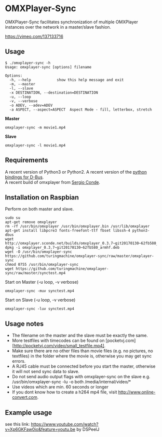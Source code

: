 OMXPlayer-Sync
==============

OMXPlayer-Sync facilitates synchronization of multiple OMXPlayer
instances over the network in a master/slave fashion.

https://vimeo.com/137133716


Usage
-----

```
$ ./omxplayer-sync -h
Usage: omxplayer-sync [options] filename

Options:
  -h, --help            show this help message and exit
  -m, --master          
  -l, --slave           
  -x DESTINATION, --destination=DESTINATION
  -u, --loop            
  -v, --verbose         
  -o ADEV, --adev=ADEV  
  -a ASPECT, --aspect=ASPECT  Aspect Mode - fill, letterbox, stretch
```

**Master**

```
omxplayer-sync -m movie1.mp4
```

**Slave**

```
omxplayer-sync -l movie1.mp4
```


Requirements
------------
A recent version of Python3 or Python2.
A recent version of the [python bindings for D-Bus](http://www.freedesktop.org/wiki/Software/DBusBindings).  
A recent build of omxplayer from [Sergio Conde](http://omxplayer.sconde.net).


Installation on Raspbian
------------------------
Perform on both master and slave.
```
sudo su
apt-get remove omxplayer
rm -rf /usr/bin/omxplayer /usr/bin/omxplayer.bin /usr/lib/omxplayer
apt-get install libpcre3 fonts-freefont-ttf fbset libssh-4 python3-dbus
wget http://omxplayer.sconde.net/builds/omxplayer_0.3.7~git20170130~62fb580_armhf.deb
dpkg -i omxplayer_0.3.7~git20170130~62fb580_armhf.deb
wget -O /usr/bin/omxplayer-sync https://github.com/turingmachine/omxplayer-sync/raw/master/omxplayer-sync
chmod 0755 /usr/bin/omxplayer-sync
wget https://github.com/turingmachine/omxplayer-sync/raw/master/synctest.mp4
```

Start on Master (-u loop, -v verbose)
```
omxplayer-sync -muv synctest.mp4
```
Start on Slave (-u loop, -v verbose)
```
omxplayer-sync -luv synctest.mp4
```

Usage notes
-----------
 * The filename on the master and the slave must be exactly the same.
 * More testfiles with timecodes can be found on [pocketvj.com][http://pocketvj.com/video/small_testfile.mp4].
 * Make sure there are no other files than movie files (e.g. no pictures, no textfiles) in the folder where the movie is, otherwise you may get sync errors.
 * A RJ45 cable must be connected before you start the master, otherwise it will not send sync data to slave.
 * Do not send audio output flags with omxplayer-sync on the slave e.g. /usr/bin/omxplayer-sync -lu -o both /media/internal/video/* 
 * Use videos which are min. 60 seconds or longer
 * If you dont know how to create a h264 mp4 file, visit http://www.online-convert.com.


Example usage
--------------
see this link: https://www.youtube.com/watch?v=Xp6GKFaw0io&feature=youtu.be
by DSPeelJ
